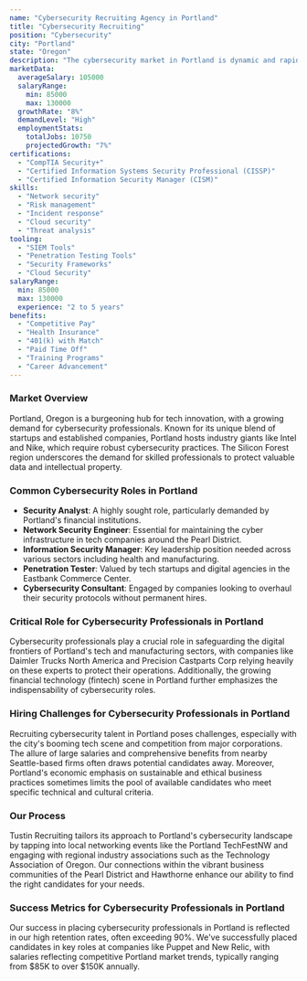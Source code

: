 ```yaml
---
name: "Cybersecurity Recruiting Agency in Portland"
title: "Cybersecurity Recruiting"
position: "Cybersecurity"
city: "Portland"
state: "Oregon"
description: "The cybersecurity market in Portland is dynamic and rapidly evolving, offering a variety of roles across industries."
marketData:
  averageSalary: 105000
  salaryRange:
    min: 85000
    max: 130000
  growthRate: "8%"
  demandLevel: "High"
  employmentStats:
    totalJobs: 10750
    projectedGrowth: "7%"
certifications:
  - "CompTIA Security+"
  - "Certified Information Systems Security Professional (CISSP)"
  - "Certified Information Security Manager (CISM)"
skills:
  - "Network security"
  - "Risk management"
  - "Incident response"
  - "Cloud security"
  - "Threat analysis"
tooling:
  - "SIEM Tools"
  - "Penetration Testing Tools"
  - "Security Frameworks"
  - "Cloud Security"
salaryRange:
  min: 85000
  max: 130000
  experience: "2 to 5 years"
benefits:
  - "Competitive Pay"
  - "Health Insurance"
  - "401(k) with Match"
  - "Paid Time Off"
  - "Training Programs"
  - "Career Advancement"
---
```


### Market Overview
Portland, Oregon is a burgeoning hub for tech innovation, with a growing demand for cybersecurity professionals. Known for its unique blend of startups and established companies, Portland hosts industry giants like Intel and Nike, which require robust cybersecurity practices. The Silicon Forest region underscores the demand for skilled professionals to protect valuable data and intellectual property.
### Common Cybersecurity Roles in Portland
- **Security Analyst**: A highly sought role, particularly demanded by Portland's financial institutions.
- **Network Security Engineer**: Essential for maintaining the cyber infrastructure in tech companies around the Pearl District.
- **Information Security Manager**: Key leadership position needed across various sectors including health and manufacturing.
- **Penetration Tester**: Valued by tech startups and digital agencies in the Eastbank Commerce Center.
- **Cybersecurity Consultant**: Engaged by companies looking to overhaul their security protocols without permanent hires.

### Critical Role for Cybersecurity Professionals in Portland
Cybersecurity professionals play a crucial role in safeguarding the digital frontiers of Portland's tech and manufacturing sectors, with companies like Daimler Trucks North America and Precision Castparts Corp relying heavily on these experts to protect their operations. Additionally, the growing financial technology (fintech) scene in Portland further emphasizes the indispensability of cybersecurity roles.

### Hiring Challenges for Cybersecurity Professionals in Portland
Recruiting cybersecurity talent in Portland poses challenges, especially with the city's booming tech scene and competition from major corporations. The allure of large salaries and comprehensive benefits from nearby Seattle-based firms often draws potential candidates away. Moreover, Portland's economic emphasis on sustainable and ethical business practices sometimes limits the pool of available candidates who meet specific technical and cultural criteria.

### Our Process
Tustin Recruiting tailors its approach to Portland's cybersecurity landscape by tapping into local networking events like the Portland TechFestNW and engaging with regional industry associations such as the Technology Association of Oregon. Our connections within the vibrant business communities of the Pearl District and Hawthorne enhance our ability to find the right candidates for your needs.

### Success Metrics for Cybersecurity Professionals in Portland
Our success in placing cybersecurity professionals in Portland is reflected in our high retention rates, often exceeding 90%. We've successfully placed candidates in key roles at companies like Puppet and New Relic, with salaries reflecting competitive Portland market trends, typically ranging from $85K to over $150K annually.